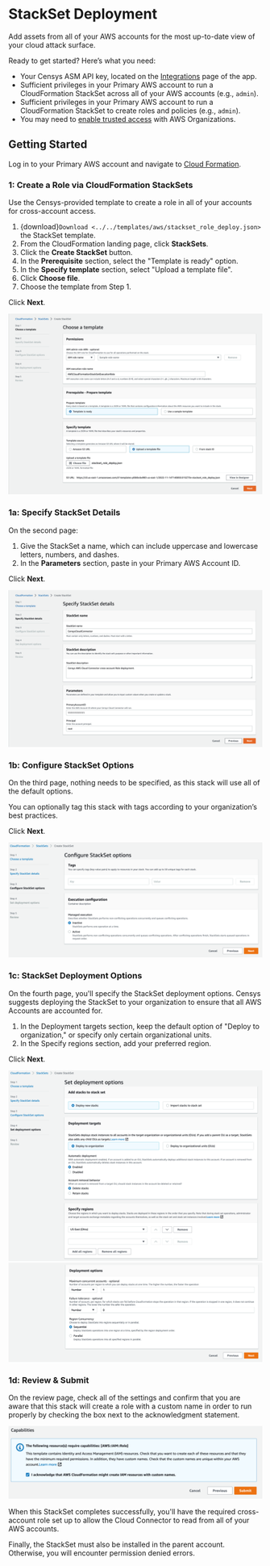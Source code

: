 # StackSet Deployment

Add assets from all of your AWS accounts for the most up-to-date view of your
cloud attack surface.

Ready to get started? Here’s what you need:

- Your Censys ASM API key, located on the [Integrations][censys-integrations]
  page of the app.
- Sufficient privileges in your Primary AWS account to run a CloudFormation
  StackSet across all of your AWS accounts (e.g., `admin`).
- Sufficient privileges in your Primary AWS account to run a CloudFormation
  StackSet to create roles and policies (e.g., `admin`).
- You may need to [enable trusted access][aws-enable-trusted-access] with
  AWS Organizations.

## Getting Started

Log in to your Primary AWS account and navigate to
[Cloud Formation][aws-console-cloudformation].

### 1: Create a Role via CloudFormation StackSets

Use the Censys-provided template to create a role in all of your accounts for
cross-account access.

1. {download}`Download <../../templates/aws/stackset_role_deploy.json>` the
   StackSet template.
2. From the CloudFormation landing page, click **StackSets**.
3. Click the **Create StackSet** button.
4. In the **Prerequisite** section, select the "Template is ready" option.
5. In the **Specify template** section, select "Upload a template file".
6. Click **Choose file**.
7. Choose the template from Step 1.

Click **Next**.

![Choose a template](assets/upload-a-template.png)

### 1a: Specify StackSet Details

On the second page:

1. Give the StackSet a name, which can include uppercase and lowercase letters,
   numbers, and dashes.
2. In the **Parameters** section, paste in your Primary AWS Account ID.

Click **Next**.

![StackSet details](assets/specify-stackset-details.png)

### 1b: Configure StackSet Options

On the third page, nothing needs to be specified, as this stack will use all of
the default options.

You can optionally tag this stack with tags according to your organization’s
best practices.

Click **Next**.

![Configure StackSet options](assets/mceclip2.png)

### 1c: StackSet Deployment Options

On the fourth page, you'll specify the StackSet deployment options. Censys
suggests deploying the StackSet to your organization to ensure that all AWS
Accounts are accounted for.

1. In the Deployment targets section, keep the default option of "Deploy to
   organization," or specify only certain organizational units.
2. In the Specify regions section, add your preferred region.

Click **Next**.

![Set deployment options](assets/mceclip3.png)
![Set deployment options continued](assets/mceclip5.png)

### 1d: Review & Submit

On the review page, check all of the settings and confirm that you are aware
that this stack will create a role with a custom name in order to run properly
by checking the box next to the acknowledgment statement.

![Capabilities](assets/mceclip6.png)

When this StackSet completes successfully, you'll have the required
cross-account role set up to allow the Cloud Connector to read from all of your
AWS accounts.

Finally, the StackSet must also be installed in the parent account. Otherwise,
you will encounter permission denied errors.

<!-- References -->
[aws-console-cloudformation]: https://console.aws.amazon.com/cloudformation/home
[aws-enable-trusted-access]: https://docs.aws.amazon.com/AWSCloudFormation/latest/UserGuide/stacksets-orgs-enable-trusted-access.html
[censys-integrations]: https://app.censys.io/integrations
